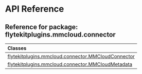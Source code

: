 # API Reference

## Reference for package: flytekitplugins.mmcloud.connector

| Classes  |
| :------------- |
| [flytekitplugins.mmcloud.connector.MMCloudConnector](flytekitplugins_mmcloud_connector_mmcloudconnector) |
| [flytekitplugins.mmcloud.connector.MMCloudMetadata](flytekitplugins_mmcloud_connector_mmcloudmetadata) |
